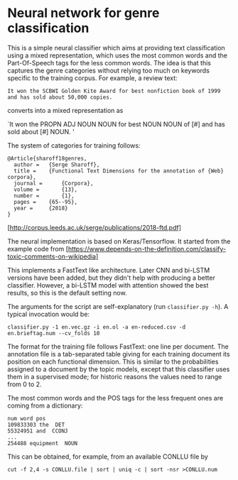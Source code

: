 # Neural network for genre classification

This is a simple neural classifier which aims at providing text classification using a mixed representation, which uses the most common words and the Part-Of-Speech tags for the less common words.  The idea is that this captures the genre categories without relying too much on keywords specific to the training corpus.  For example, a review text:

`It won the SCBWI Golden Kite Award for best nonfiction book of 1999 and has sold about 50,000 copies.`

converts into a mixed representation as

`It won the PROPN ADJ NOUN NOUN for best NOUN NOUN of [\#] and has sold about [\#] NOUN. '

The system of categories for training follows:
```
@Article{sharoff18genres,
  author = 	 {Serge Sharoff},
  title = 	 {Functional Text Dimensions for the annotation of {Web} corpora},
  journal = 	 {Corpora},
  volume =       {13},
  number =       {1},
  pages = 	 {65--95},
  year = 	 {2018}
}
```
[http://corpus.leeds.ac.uk/serge/publications/2018-ftd.pdf]


The neural implementation is based on Keras/Tensorflow.  It started from the example code from [https://www.depends-on-the-definition.com/classify-toxic-comments-on-wikipedia]

This implements a FastText like architecture. Later CNN and bi-LSTM versions have been added, but they didn't help with producing a better classifier. However, a bi-LSTM model with attention showed the best results, so this is the default setting now.


The arguments for the script are self-explanatory (run `classifier.py -h`).  A typical invocation would be:

`classifier.py -1 en.vec.gz -i en.ol -a en-reduced.csv -d en.brieftag.num --cv_folds 10`

The format for the training file follows FastText: one line per document.  The annotation file is a tab-separated table giving for each training document its position on each functional dimension.  This is similar to the probabilities assigned to a document by the topic models, except that this classifier uses them in a supervised mode; for historic reasons the values need to range from 0 to 2.

The most common words and the POS tags for the less frequent ones are coming from a dictionary:

```
num word pos
109833303 the  DET
55324951 and  CCONJ
...
254488 equipment  NOUN
```

This can be obtained, for example, from an available CONLLU file by

`cut -f 2,4 -s CONLLU.file | sort | uniq -c | sort -nsr >CONLLU.num`


